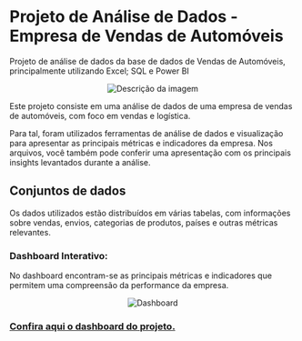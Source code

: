 # Projeto de Análise de Dados - Empresa de Vendas de Automóveis
Projeto de análise de dados da base de dados de Vendas de Automóveis, principalmente utilizando Excel; SQL e Power BI

<p align="center"> 
  <img src="https://github.com/user-attachments/assets/39f0d3c2-35c7-48c3-8120-f79a447e8ca5" alt="Descrição da imagem">
</p>

Este projeto consiste em uma análise de dados de uma empresa de vendas de automóveis, com foco em vendas e logística.

Para tal, foram utilizados ferramentas de análise de dados e visualização para apresentar as principais métricas e indicadores da empresa. Nos arquivos, você também pode conferir uma apresentação com os principais insights levantados durante a análise.

## Conjuntos de dados

Os dados utilizados estão distribuídos em várias tabelas, com informações sobre vendas, envios, categorias de produtos, países e outras métricas relevantes.

### Dashboard Interativo:
No dashboard encontram-se as principais métricas e indicadores que permitem uma compreensão da performance da empresa.

<p align="center">
  <img src="https://github.com/user-attachments/assets/57a20e8a-d447-409d-9f75-5c00caf15fd5" alt="Dashboard">
</p>

### [Confira aqui o dashboard do projeto.](URL_DO_DASHBOARD_AQUI)
